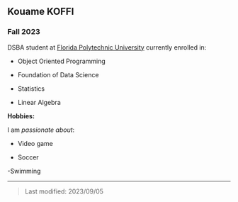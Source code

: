 ## Kouame KOFFI

### Fall 2023

DSBA student at [Florida Polytechnic University](https://www.floridapoly.edu) currently enrolled in: 

- Object Oriented Programming

- Foundation of Data Science

- Statistics

- Linear Algebra

**Hobbies:**

I am _passionate about_: 

- Video game

- Soccer

-Swimming

***

> Last modified: 2023/09/05